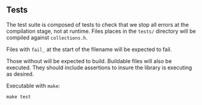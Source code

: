 

## Tests

The test suite is composed of tests to check that we stop all errors at the compilation stage, not at runtime.
Files places in the `tests/` directory will be compiled against `collections.h`.

Files with `fail_` at the start of the filename will be expected to fail.

Those without will be expected to build.
Buildable files will also be executed.
They should include assertions to insure the library is executing as desired.


Executable with `make`:
```
make test
```



